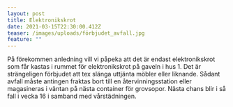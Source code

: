 ```yaml
---
layout: post
title: Elektronikskrot
date: 2021-03-15T22:30:00.412Z
teaser: /images/uploads/förbjudet_avfall.jpg
feature: ""
---
```

På förekommen anledning vill vi påpeka att det är endast elektronikskrot som får kastas i rummet för elektronikskrot på gaveln i hus 1. Det är strängeligen förbjudet att tex slänga uttjänta möbler eller liknande. Sådant avfall måste antingen fraktas bort till en återvinningsstation eller magasineras i väntan på nästa container för grovsopor. Nästa chans blir i så fall i vecka 16 i samband med vårstädningen.